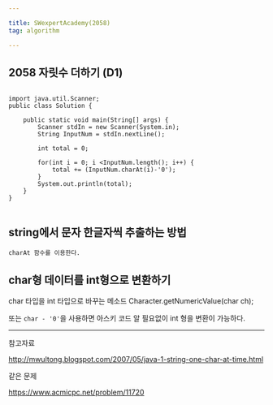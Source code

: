 ```yaml
---

title: SWexpertAcademy(2058)
tag: algorithm

---
```


## 2058 자릿수 더하기  (D1)


```

import java.util.Scanner;
public class Solution {

	public static void main(String[] args) {
		Scanner stdIn = new Scanner(System.in);
		String InputNum = stdIn.nextLine();

		int total = 0;
		
		for(int i = 0; i <InputNum.length(); i++) {
			total += (InputNum.charAt(i)-'0');
		}
		System.out.println(total);
	} 
}


```


## string에서 문자 한글자씩 추출하는 방법
`charAt 함수를 이용한다.`

## char형 데이터를 int형으로 변환하기

char 타입을 int 타입으로 바꾸는 메소드 Character.getNumericValue(char ch); 

또는 `char - '0'`을 사용하면 아스키 코드 알 필요없이 int 형을 변환이 가능하다.




- - -

참고자료

http://mwultong.blogspot.com/2007/05/java-1-string-one-char-at-time.html

같은 문제

https://www.acmicpc.net/problem/11720

